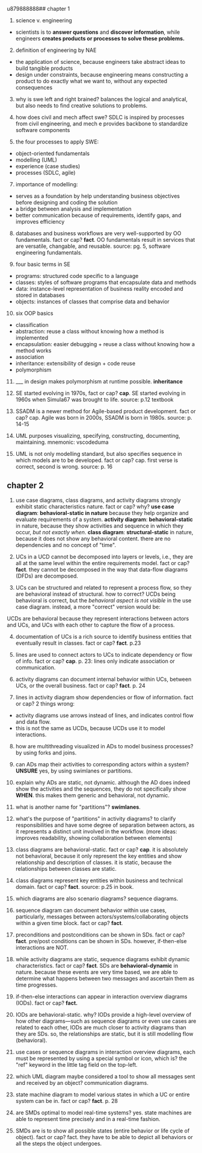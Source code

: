 u879888888## chapter 1
1. science v. engineering
- scientists is to **answer questions** and **discover information**, while engineers **creates products or processes to solve these problems.**

2. definition of engineering by NAE
- the application of science, because engineers take abstract ideas to build tangible products
- design under constraints, because engineering means constructing a product to do exactly what we want to, without any expected consequences

3. why is swe left and right brained?
balances the logical and analytical, but also needs to find creative solutions to problems.

4. how does civil and mech affect swe?
SDLC is inspired by processes from civil engineering, and mech e provides backbone to standardize software components

6. the four processes to apply SWE:
- object-oriented fundamentals
- modelling (UML)
- experience (case studies)
- processes (SDLC, agile)

7. importance of modelling:
- serves as a foundation by help understanding business objectives before designing and coding the solution
- a bridge between analysis and implementation
- better communication because of requirements, identify gaps, and improves efficiency

8. databases and business workflows are very well-supported by OO fundamentals. fact or cap?
**fact**. OO fundamentals result in services that are versatile, changable, and reusable. source: pg. 5, software engineering fundamentals.

9. four basic terms in SE
- programs: structured code specific to a language
- classes: styles of software programs that encapsulate data and methods
- data: instance-level representation of business reality encoded and stored in databases
- objects: instances of classes that comprise data and behavior

10. six OOP basics
- classification
- abstraction: reuse a class without knowing how a method is implemented
- encapsulation: easier debugging + reuse a class without knowing how a method works
- association
- inheritance: extensibility of design + code reuse
- polymorphism

11. ___ in design makes polymorphism at runtime possible.
**inheritance**

12. SE started evolving in 1970s, fact or cap?
**cap**. SE started evolving in 1960s when Simula67 was brought to life. source: p.12 textbook

13. SSADM is a newer method for Agile-based product development. fact or cap?
cap. Agile was born in 2000s, SSADM is born in 1980s. source: p. 14-15

14. UML purposes
visualizing, specifying, constructing, documenting, maintaining. mnemonic: vscodeduma

15. UML is not only modelling standard, but also specifies sequence in which models are to be developed. fact or cap?
cap. first verse is correct, second is wrong. source: p. 16

## chapter 2
1. use case diagrams, class diagrams, and activity diagrams strongly exhibit static characteristics nature. fact or cap? why?
**use case diagram**: **behavioral-static in nature** because they help organize and evaluate requirements of a system.
**activity diagram**: **behavioral-static** in nature, because they show activities and sequence in which they occur, *but not exactly when*.
**class diagram**: **structural-static** in nature, because it does not show any behavioral content. there are no dependencies and no concept of "time".

2. UCs in a UCD cannot be decomposed into layers or levels, i.e., they are all at the same level within the entire requirements model. fact or cap?
**fact**. they cannot be decomposed in the way that data-flow diagrams (DFDs) are decomposed.

3. UCs can be structured and related to represent a process flow, so they are behavioral instead of structural. how to correct?
UCDs being behavioral is correct, but the *behavioral aspect is not visible* in the use case diagram. instead, a more "correct" version would be:

UCDs are behavioral because they represent interactions between actors and UCs, and UCs with each other to capture the flow of a process.

4. documentation of UCs is a rich source to identify business entities that eventually result in classes. fact or cap?
**fact**. p.23

5. lines are used to connect actors to UCs to indicate dependency or flow of info. fact or cap?
**cap**. p. 23: lines only indicate association or communication.

6. activity diagrams can document internal behavior within UCs, between UCs, or the overall business. fact or cap?
**fact**. p. 24

7. lines in activity diagram show dependencies or flow of information. fact or cap?
2 things wrong: 
- activity diagrams use arrows instead of lines, and indicates control flow and data flow. 
- this is not the same as UCDs, because UCDs use it to model interactions.

8. how are multithreading visualized in ADs to model business processes? 
by using forks and joins. 

9. can ADs map their activities to corresponding actors within a system? **UNSURE**
yes, by using swimlanes or partitions.

10. explain why ADs are static, not dynamic.
although the AD does indeed show the activities and the sequences, they do not specifically show **WHEN**. this makes them generic and behavioral, not dynamic.

11. what is another name for "partitions"? 
**swimlanes**.

12. what's the purpose of "partitions" in activity diagrams?
to clarify responsibilities and have some degree of separation between actors, as it represents a distinct unit involved in the workflow. (more ideas: improves readability, showing collaboration between elements)

13. class diagrams are behavioral-static. fact or cap?
**cap**. it is absolutely not behavioral, because it only represent the key entities and show relationship and description of classes. it is static, because the relationships between classes are static.

14. class diagrams represent key entities within business and technical domain. fact or cap?
**fact**. source: p.25 in book.

15. which diagrams are also scenario diagrams?
sequence diagrams.

16. sequence diagram can document behavior within use cases, particularly, messages between actors/systems/collaborating objects within a given time block. fact or cap?
**fact**. 

17. preconditions and postconditions can be shown in SDs. fact or cap?
**fact**. pre/post conditions can be shown in SDs. however, if-then-else interactions are NOT.

19. while activity diagrams are static, sequence diagrams exhibit dynamic characteristics. fact or cap?
**fact**. SDs are **behavioral-dynamic** in nature. because these events are very time based, we are able to determine what happens between two messages and ascertain them as time progresses.

20. if-then-else interactions can appear in interaction overview diagrams (IODs). fact or cap?
**fact.**

21. IODs are behavioral-static. why?
IODs provide a high-level overview of how other diagrams—such as sequence diagrams or even use cases are related to each other, IODs are much closer to activity diagrams than they are SDs. so, the relationships are static, but it is still modelling flow (behavioral).

22. use cases or sequence diagrams in interaction overview diagrams, each must be represented by using a special symbol or icon, which is?
the "ref" keyword in the little tag field on the top-left.

23. which UML diagram maybe considered a tool to show all messages sent and received by an object?
communication diagrams.

24. state machine diagram to model various states in which a UC or entire system can be in. fact or cap?
**fact**. p. 28 

25. are SMDs optimal to model real-time systems?
yes. state machines are able to represent time precisely and in a real-time fashion.

26. SMDs are is to show all possible states (entire behavior or life cycle of object). fact or cap?
fact. they have to be able to depict all behaviors or all the steps the object undergoes. 